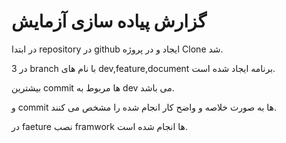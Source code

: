# گزارش پیاده سازی آزمایش


در ابتدا repository در github ایجاد و در پروژه Clone شد.

در 3 branch با نام های dev,feature,document برنامه ایجاد شده است.

بیشترین commit ها مربوط به dev می باشد.

و commit ها به صورت خلاصه و واضح کار انجام شده را مشخص می کنند.

در faeture نصب framwork ها انجام شده است.



